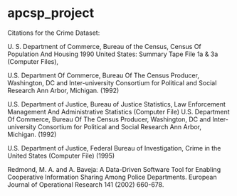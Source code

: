 # apcsp_project



Citations for the Crime Dataset: 

U. S. Department of Commerce, Bureau of the Census, Census Of Population And Housing 
1990 United States: Summary Tape File 1a & 3a (Computer Files),

U.S. Department Of Commerce, Bureau Of The Census Producer, Washington, DC and 
Inter-university Consortium for Political and Social Research Ann Arbor, Michigan. 
(1992)

U.S. Department of Justice, Bureau of Justice Statistics, Law Enforcement Management 
And Administrative Statistics (Computer File) U.S. Department Of Commerce, Bureau Of 
The Census Producer, Washington, DC and Inter-university Consortium for Political and 
Social Research Ann Arbor, Michigan. (1992)

U.S. Department of Justice, Federal Bureau of Investigation, Crime in the United 
States (Computer File) (1995)

Redmond, M. A. and A. Baveja: A Data-Driven Software Tool for Enabling Cooperative 
Information Sharing Among Police Departments. European Journal of Operational Research 
141 (2002) 660-678. 
